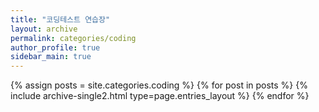 ```yaml
---
title: "코딩테스트 연습장"
layout: archive
permalink: categories/coding
author_profile: true
sidebar_main: true
---
```



{% assign posts = site.categories.coding %}
{% for post in posts %} {% include archive-single2.html type=page.entries_layout %} {% endfor %}
